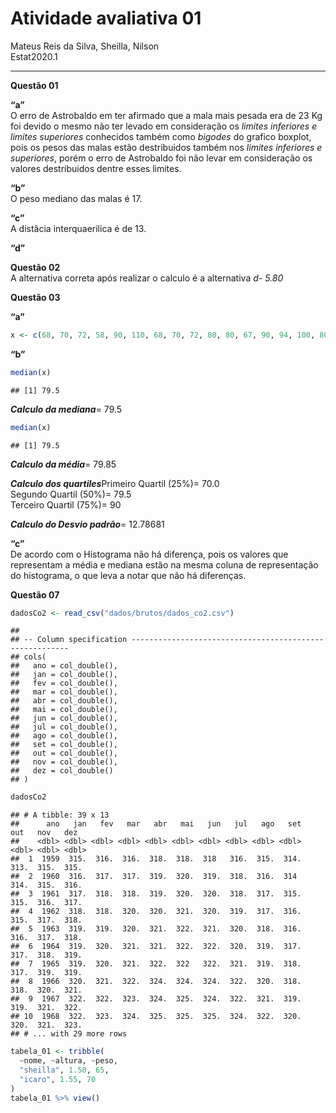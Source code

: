 Atividade avaliativa 01
================
Mateus Reis da Silva, Sheilla, Nilson </br>
Estat2020.1

------------------------------------------------------------------------

**Questão 01**

**“a”** </br>O erro de Astrobaldo em ter afirmado que a mala mais pesada
era de 23 Kg foi devido o mesmo não ter levado em consideração os
*limites inferiores e limites superiores* conhecidos também como
*bigodes* do grafico boxplot, pois os pesos das malas estão destribuidos
também nos *limites inferiores e superiores*, porém o erro de Astrobaldo
foi não levar em consideração os valores destribuidos dentre esses
limites.

**“b”** </br>O peso mediano das malas é 17.

**“c”** </br>A distâcia interquaerilica é de 13.

**“d”**

**Questão 02** </br>A alternativa correta após realizar o calculo é a
alternativa *d- 5.80*

**Questão 03**

**“a”**

``` r
x <- c(68, 70, 72, 58, 90, 110, 68, 70, 72, 80, 80, 67, 90, 94, 100, 80, 75, 79, 84, 90)
```

**“b”**

``` r
median(x)
```

    ## [1] 79.5

***Calculo da mediana***= 79.5

``` r
median(x)
```

    ## [1] 79.5

***Calculo da média***= 79.85

***Calculo dos quartiles***Primeiro Quartil (25%)= 70.0 </br> Segundo
Quartil (50%)= 79.5 </br> Terceiro Quartil (75%)= 90

***Calculo do Desvio padrão***= 12.78681

**“c”** </br>De acordo com o Histograma não há diferença, pois os
valores que representam a média e mediana estão na mesma coluna de
representação do histograma, o que leva a notar que não há diferenças.

**Questão 07**

``` r
dadosCo2 <- read_csv("dados/brutos/dados_co2.csv")
```

    ## 
    ## -- Column specification --------------------------------------------------------
    ## cols(
    ##   ano = col_double(),
    ##   jan = col_double(),
    ##   fev = col_double(),
    ##   mar = col_double(),
    ##   abr = col_double(),
    ##   mai = col_double(),
    ##   jun = col_double(),
    ##   jul = col_double(),
    ##   ago = col_double(),
    ##   set = col_double(),
    ##   out = col_double(),
    ##   nov = col_double(),
    ##   dez = col_double()
    ## )

``` r
dadosCo2
```

    ## # A tibble: 39 x 13
    ##      ano   jan   fev   mar   abr   mai   jun   jul   ago   set   out   nov   dez
    ##    <dbl> <dbl> <dbl> <dbl> <dbl> <dbl> <dbl> <dbl> <dbl> <dbl> <dbl> <dbl> <dbl>
    ##  1  1959  315.  316.  316.  318.  318.  318   316.  315.  314.  313.  315.  315.
    ##  2  1960  316.  317.  317.  319.  320.  319.  318.  316.  314   314.  315.  316.
    ##  3  1961  317.  318.  318.  319.  320.  320.  318.  317.  315.  315.  316.  317.
    ##  4  1962  318.  318.  320.  320.  321.  320.  319.  317.  316.  315.  317.  318.
    ##  5  1963  319.  319.  320.  321.  322.  321.  320.  318.  316.  316.  317.  318.
    ##  6  1964  319.  320.  321.  321.  322.  322.  320.  319.  317.  317.  318.  319.
    ##  7  1965  319.  320.  321.  322.  322   322.  321.  319.  318.  317.  319.  319.
    ##  8  1966  320.  321.  322.  324.  324.  324.  322.  320.  318.  318.  320.  321.
    ##  9  1967  322.  322.  323.  324.  325.  324.  322.  321.  319.  319.  321.  322.
    ## 10  1968  322.  323.  324.  325.  325.  325.  324.  322.  320.  320.  321.  323.
    ## # ... with 29 more rows

``` r
tabela_01 <- tribble(
  ~nome, ~altura, ~peso,
  "sheilla", 1.50, 65,
  "icaro", 1.55, 70
)
tabela_01 %>% view()
```
